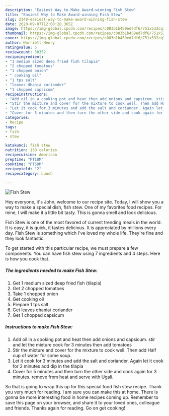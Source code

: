 ```yaml
---
description: "Easiest Way to Make Award-winning Fish Stew"
title: "Easiest Way to Make Award-winning Fish Stew"
slug: 2148-easiest-way-to-make-award-winning-fish-stew
date: 2020-09-07T12:08:28.365Z
image: https://img-global.cpcdn.com/recipes/c083b1b459ed7df6/751x532cq70/fish-stew-recipe-main-photo.jpg
thumbnail: https://img-global.cpcdn.com/recipes/c083b1b459ed7df6/751x532cq70/fish-stew-recipe-main-photo.jpg
cover: https://img-global.cpcdn.com/recipes/c083b1b459ed7df6/751x532cq70/fish-stew-recipe-main-photo.jpg
author: Harriett Henry
ratingvalue: 5
reviewcount: 30352
recipeingredient:
- "1 medium sized deep fried fish tilapia"
- "2 chopped tomatoes"
- "1 chopped onion"
- " cooking oil"
- "1 tps salt"
- "leaves dhania coriander"
- "1 chopped capsicum"
recipeinstructions:
- "Add oil in a cooking pot and heat then add onions and capsicum. stir and let the mixture cook for 3 minutes then add tomatoes"
- "Stir the mixture and cover for the mixture to cook well. Then add Half cup of water for some soup."
- "Let it cook for 3 minutes and add the salt and coriander. Again let it cook for 2 minutes add dip in the tilapia"
- "Cover for 5 minutes and then turn the other side and cook again for 3 minutes. remove from heat and serve with Ugali."
categories:
- Recipe
tags:
- fish
- stew

katakunci: fish stew 
nutrition: 130 calories
recipecuisine: American
preptime: "PT18M"
cooktime: "PT59M"
recipeyield: "2"
recipecategory: Lunch

---
```



![Fish Stew](https://img-global.cpcdn.com/recipes/c083b1b459ed7df6/751x532cq70/fish-stew-recipe-main-photo.jpg)

Hey everyone, it's John, welcome to our recipe site. Today, I will show you a way to make a special dish, fish stew. One of my favorites food recipes. For mine, I will make it a little bit tasty. This is gonna smell and look delicious.



Fish Stew is one of the most favored of current trending meals in the world. It is easy, it is quick, it tastes delicious. It is appreciated by millions every day. Fish Stew is something which I've loved my whole life. They're fine and they look fantastic.


To get started with this particular recipe, we must prepare a few components. You can have fish stew using 7 ingredients and 4 steps. Here is how you cook that.

<!--inarticleads1-->

##### The ingredients needed to make Fish Stew:

1. Get 1 medium sized deep fried fish (tilapia)
1. Get 2 chopped tomatoes
1. Take 1 chopped onion
1. Get  cooking oil
1. Prepare 1 tps salt
1. Get leaves dhania/ coriander
1. Get 1 chopped capsicum




<!--inarticleads2-->

##### Instructions to make Fish Stew:

1. Add oil in a cooking pot and heat then add onions and capsicum. stir and let the mixture cook for 3 minutes then add tomatoes
1. Stir the mixture and cover for the mixture to cook well. Then add Half cup of water for some soup.
1. Let it cook for 3 minutes and add the salt and coriander. Again let it cook for 2 minutes add dip in the tilapia
1. Cover for 5 minutes and then turn the other side and cook again for 3 minutes. remove from heat and serve with Ugali.




So that is going to wrap this up for this special food fish stew recipe. Thank you very much for reading. I am sure you can make this at home. There is gonna be more interesting food in home recipes coming up. Remember to save this page on your browser, and share it to your loved ones, colleague and friends. Thanks again for reading. Go on get cooking!
